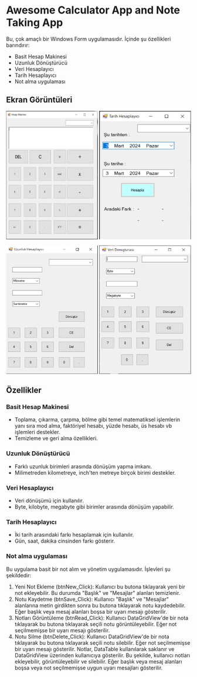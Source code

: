 # Awesome Calculator App and Note Taking App
Bu, çok amaçlı bir Windows Form uygulamasıdır. İçinde şu özellikleri barındırır:

- Basit Hesap Makinesi
- Uzunluk Dönüştürücü
- Veri Hesaplayıcı
- Tarih Hesaplayıcı
- Not alma uygulaması

## Ekran Görüntüleri
<img src="HesapMakinesi/image/HesapMakinesi.PNG" width = "250" height="350"> <img src="HesapMakinesi/image/TarihHesaplayici.PNG" width = "250" height="350">

<img src="HesapMakinesi/image/UzunlukHesaplayici.PNG" width = "250" height="350"> <img src="HesapMakinesi/image/VeriHesaplayici.PNG" width = "250" height="350">


## Özellikler

### Basit Hesap Makinesi

- Toplama, çıkarma, çarpma, bölme gibi temel matematiksel işlemlerin yanı sıra mod alma, faktöriyel hesabı, yüzde hesabı, üs hesabı vb işlemleri destekler.
- Temizleme ve geri alma özellikleri.

### Uzunluk Dönüştürücü

- Farklı uzunluk birimleri arasında dönüşüm yapma imkanı.
- Milimetreden kilometreye, inch'ten metreye birçok birimi destekler.

### Veri Hesaplayıcı

- Veri dönüşümü için kullanılır.
- Byte, kilobyte, megabyte gibi birimler arasında dönüşüm yapabilir.

### Tarih Hesaplayıcı

- İki tarih arasındaki farkı hesaplamak için kullanılır.
- Gün, saat, dakika cinsinden farkı gösterir.
  
### Not alma uygulaması 
Bu uygulama basit bir not alım ve yönetim uygulamasıdır. İşlevleri şu şekildedir:
1.	Yeni Not Ekleme (btnNew_Click): Kullanıcı bu butona tıklayarak yeni bir not ekleyebilir. Bu durumda "Başlık" ve "Mesajlar" alanları temizlenir.
2.	Notu Kaydetme (btnSave_Click): Kullanıcı "Başlık" ve "Mesajlar" alanlarına metin girdikten sonra bu butona tıklayarak notu kaydedebilir. Eğer başlık veya mesaj alanları boşsa bir uyarı mesajı gösterilir.
3.	Notları Görüntüleme (btnRead_Click): Kullanıcı DataGridView'de bir nota tıklayarak bu butona tıklayarak seçili notu görüntüleyebilir. Eğer not seçilmemişse bir uyarı mesajı gösterilir.
4.	Notu Silme (btnDelete_Click): Kullanıcı DataGridView'de bir nota tıklayarak bu butona tıklayarak seçili notu silebilir. Eğer not seçilmemişse bir uyarı mesajı gösterilir.
Notlar, DataTable kullanılarak saklanır ve DataGridView üzerinden kullanıcıya gösterilir. Bu şekilde, kullanıcı notları ekleyebilir, görüntüleyebilir ve silebilir. Eğer başlık veya mesaj alanları boşsa veya not seçilmemişse uygun uyarı mesajları gösterilir.

